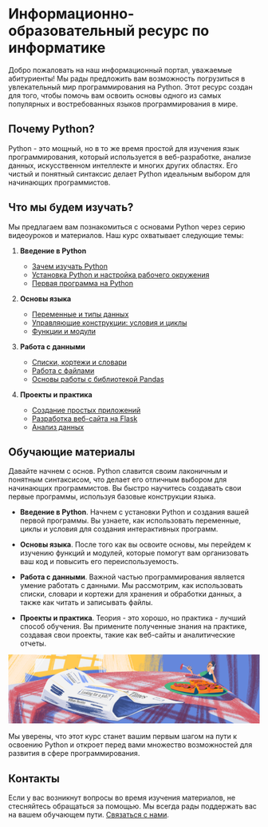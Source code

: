 # Информационно-образовательный ресурс по информатике

Добро пожаловать на наш информационный портал, уважаемые абитуриенты! Мы рады предложить вам возможность погрузиться в увлекательный мир программирования на Python. Этот ресурс создан для того, чтобы помочь вам освоить основы одного из самых популярных и востребованных языков программирования в мире.

## Почему Python?

Python - это мощный, но в то же время простой для изучения язык программирования, который используется в веб-разработке, анализе данных, искусственном интеллекте и многих других областях. Его чистый и понятный синтаксис делает Python идеальным выбором для начинающих программистов.

## Что мы будем изучать?

Мы предлагаем вам познакомиться с основами Python через серию видеоуроков и материалов. Наш курс охватывает следующие темы:

1. **Введение в Python**
   - [Зачем изучать Python](https://www.careerist.com/ru-insights/pochemu-python-pyat-veskih-prichin-nachat-izuchat-ego-segodnya)
   - [Установка Python и настройка рабочего окружения](https://docs.python.org/3/using/mac.html)
   - [Первая программа на Python](https://easy-quest.github.io/web/Python/01_%D0%9F%D0%B5%D1%80%D0%B2%D1%8B%D0%B5_%D1%88%D0%B0%D0%B3%D0%B8_%D0%B2_Python/1/#_5)

2. **Основы языка**
   - [Переменные и типы данных](https://metanit.com/python/tutorial/2.2.php)
   - [Управляющие конструкции: условия и циклы](https://docs.python.org/3/tutorial/controlflow.html)
   - [Функции и модули](https://docs.python.org/3/tutorial/modules.html)

3. **Работа с данными**
   - [Списки, кортежи и словари](https://python-scripts.com/lists-tuples-dictionaries)
   - [Работа с файлами](https://pythonru.com/osnovy/fajly-v-python-vvod-vyvod)
   - [Основы работы с библиотекой Pandas](https://alex-podrabinovich.medium.com/%D1%80%D0%B0%D0%B1%D0%BE%D1%82%D0%B0-%D1%81-pandas-%D1%87%D0%B0%D1%81%D1%82%D1%8C-1-%D0%BE%D1%81%D0%BD%D0%BE%D0%B2%D1%8B-34f47d6a3714)

4. **Проекты и практика**
   - [Создание простых приложений](https://www.youtube.com/watch?v=usN5ToXdKfg&ab_channel=%D0%9F%D1%80%D0%BE%D0%B3%D1%80%D0%B0%D0%BC%D0%BC%D0%B8%D1%80%D0%BE%D0%B2%D0%B0%D0%BD%D0%B8%D0%B5l%D0%A1%D0%BE%D0%B7%D0%B4%D0%B0%D0%BD%D0%B8%D0%B5%D0%B8%D0%B3%D1%80%2C%D1%81%D0%B0%D0%B9%D1%82%D0%BE%D0%B2%D0%B8%D1%82.%D0%B4.)
   - [Разработка веб-сайта на Flask](https://proglib.io/p/samouchitel-po-python-dlya-nachinayushchih-chast-23-osnovy-veb-razrabotki-na-flask-2023-06-27)
   - [Анализ данных](https://blog.skillfactory.ru/kak-nachat-analizirovat-dannye-v-pandas-pervye-shagi/)

## Обучающие материалы

Давайте начнем с основ. Python славится своим лаконичным и понятным синтаксисом, что делает его отличным выбором для начинающих программистов. Вы быстро научитесь создавать свои первые программы, используя базовые конструкции языка.

- **Введение в Python**. Начнем с установки Python и создания вашей первой программы. Вы узнаете, как использовать переменные, циклы и условия для создания интерактивных программ.

- **Основы языка**. После того как вы освоите основы, мы перейдем к изучению функций и модулей, которые помогут вам организовать ваш код и повысить его переиспользуемость.

- **Работа с данными**. Важной частью программирования является умение работать с данными. Мы рассмотрим, как использовать списки, словари и кортежи для хранения и обработки данных, а также как читать и записывать файлы.

- **Проекты и практика**. Теория - это хорошо, но практика - лучший способ обучения. Вы примените полученные знания на практике, создавая свои проекты, такие как веб-сайты и аналитические отчеты.

![Иллюстрация к курсу Python](logo.png)

Мы уверены, что этот курс станет вашим первым шагом на пути к освоению Python и откроет перед вами множество возможностей для развития в сфере программирования.

## Контакты

Если у вас возникнут вопросы во время изучения материалов, не стесняйтесь обращаться за помощью. Мы всегда рады поддержать вас на вашем обучающем пути. [Связаться с нами](https://docs.google.com/forms/d/e/1FAIpQLSezolUKHs2ETMAv7nlpUE7bU98Hfj9AvcfWjKweY0Y_XFfQjg/viewform?usp=sf_link).
